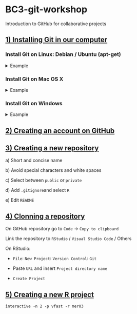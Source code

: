 # BC3-git-workshop
Introduction to GitHub for collaborative projects

## [1) Installing Git in our computer ]()

### Install Git on Linux: Debian / Ubuntu (apt-get)
<details><summary>Example</summary>
<p>
From your terminal, install Git using apt-get:
  
```shell
sudo apt-get update
sudo apt-get install git
```

Verify the installation was successful by typing:

```shell
git --version
```

Configure your Git username and email using the following commands, replacing Mark's name with your own. These details will be associated with any commits that you create:

```shell
git config --global user.name "Mark Zuckerberg"
git config --global user.email "mark.zuckerberg@facebook.com"
```
<p>
</details>

### Install Git on Mac OS X
<details><summary>Example</summary>
<p>
  
#### Install from Homebrew

  Open your terminal and install Git using Homebrew:
  ```shell
  brew install git
  ```
  Verify the installation was successful by typing:
  ```shell
  git --version
  ```
  Configure your Git username and email using the following commands, replacing Mark's name with your own. These details will be associated with any commits that you create:
  ```shell
  git config --global user.name "Mark Zuckerberg"
  git config --global user.email "mark.zuckerberg@facebook.com"
  ```

  Check if you already have MacPorts installed:
  ```shell
  which port
  ```
  It should returns: `/opt/local/bin/port`
  
  If not, install it:
  ```shell
  sudo port install git
  ```

#### Install from an Installer
(I do not recommend it)

  1. Navigate to the latest [macOS Git Installer](https://sourceforge.net/projects/git-osx-installer/) and download the latest version.
  
  2. Once the installer has started, follow the instructions as provided until the installation is complete.
     
  3. Verify the installation was successful by typing:
  ```shell
  git --version
  ```

<p>
</details>

### Install Git on Windows
<details><summary>Example</summary>
<p>
  
  1. Navigate to the latest Git for [Windows installer](https://gitforwindows.org/) and download the latest version.
  
  2. Once the installer has started, follow the instructions as provided in the Git Setup wizard screen until the installation is complete.
   
  3. Open the windows command prompt (or Git Bash if you selected not to use the standard Git Windows Command Prompt during the Git installation).
   
  4. Verify the installation was successful by typing:
  ```shell
  git version
  ```

  5. Configure your Git username and email using the following commands, replacing Mark's name with your own. These details will be associated with any commits that you create:
  ```shell
  git config --global user.name "Mark Zuckerberg"
  git config --global user.email "mark.zuckerberg@facebook.com"
  ```

<p>
</details>

## [2) Creating an account on GitHub](https://docs.github.com/en/get-started/quickstart/creating-an-account-on-github)

## [3) Creating a new repository](https://docs.github.com/en/repositories/creating-and-managing-repositories/creating-a-new-repository)

  a) Short and concise name

  b) Avoid special characters and white spaces

  c) Select between `public` or `private`

  d) Add `.gitignore`and select `R`

  e) Edit `README`

## [4) Clonning a repository]()

On GitHub repository go to `Code` -> `Copy to clipboard`

Link the repository to `RStudio` / `Visual Studio Code` / Others

On RStudio:
  - `File`: `New Project`: `Version Control`: `Git`
  
  - Paste `URL` and insert `Project directory name`

  - `Create Project`

## [5) Creating a new R project ]()



```shell
interactive -n 2 -p vfast -r mer03
````
